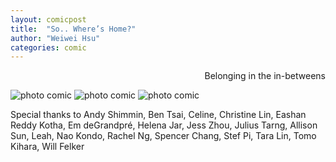```yaml
---
layout: comicpost
title:  "So.. Where’s Home?"
author: "Weiwei Hsu"
categories: comic
---
```

<!-- Primary Meta Tags -->
<title>So.. Where’s Home?
</title>
<meta name="title" content="So.. Where’s Home?
">
<meta name="description" content="Belonging in the in-betweens –– a photo comic">

<!-- Open Graph / Facebook -->
<meta property="og:type" content="website">
<meta property="og:url" content="https://metatags.io/">
<meta property="og:title" content="So.. Where’s Home?
">
<meta property="og:description" content="Belonging in the in-betweens –– a photo comic">
<meta property="og:image" content="https://metatags.io/assets/meta-tags-16a33a6a8531e519cc0936fbba0ad904e52d35f34a46c97a2c9f6f7dd7d336f2.png">

<!-- Twitter -->
<meta property="twitter:card" content="summary_large_image">
<meta property="twitter:url" content="https://metatags.io/">
<meta property="twitter:title" content="So.. Where’s Home?
">
<meta property="twitter:description" content="Belonging in the in-betweens –– a photo comic">
<meta property="twitter:image" content="https://metatags.io/assets/meta-tags-16a33a6a8531e519cc0936fbba0ad904e52d35f34a46c97a2c9f6f7dd7d336f2.png">


<p style= "text-align: right;"> Belonging in the in-betweens</p>




![photo comic]({{site.baseurl}}/assets/comic/whereshome1.jpg)
![photo comic]({{site.baseurl}}/assets/comic/whereshome2.jpg)
![photo comic]({{site.baseurl}}/assets/comic/whereshome3.jpg)


Special thanks to
Andy Shimmin, Ben Tsai, Celine, Christine Lin, Eashan Reddy Kotha, Em deGrandpré, Helena Jar, Jess Zhou, Julius Tarng, Allison Sun, Leah, Nao Kondo, Rachel Ng, Spencer Chang, Stef Pi, Tara Lin, Tomo Kihara, Will Felker
